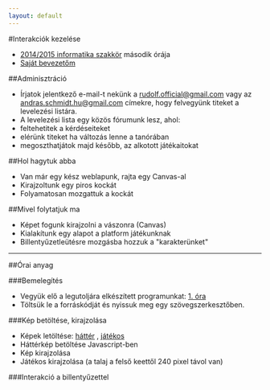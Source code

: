 ```yaml
---
layout: default
---
```

#Interakciók kezelése

 - [2014/2015 informatika szakkör][szakkor_honlap] második órája
 - [Saját bevezetőm][bevezeto]

[szakkor_honlap]: http://rizsi.github.io/szakkor2014/index.html
[bevezeto]: http://rizsi.github.io/szakkor2014/orak/hr-02/bevezeto.html

##Adminisztráció

 - Írjatok jelentkező e-mail-t nekünk a [rudolf.official@gmail.com](mailto:rudolf.official@gmail.com) vagy az [andras.schmidt.hu@gmail.com](mailto:andras.schmidt.hu@gmail.com) címekre, hogy felvegyünk titeket a levelezési listára.
 - A levelezési lista egy közös fórumunk lesz, ahol:
  - feltehetitek a kérdéseiteket
  - elérünk titeket ha változás lenne a tanórában
  - megoszthatjátok majd később, az alkotott játékaitokat

##Hol hagytuk abba

 - Van már egy kész weblapunk, rajta egy Canvas-al
 - Kirajzoltunk egy piros kockát
 - Folyamatosan mozgattuk a kockát

##Mivel folytatjuk ma

 - Képet fogunk kirajzolni a vászonra (Canvas)
 - Kialakítunk egy alapot a platform játékunknak
 - Billentyűzetleütésre mozgásba hozzuk a "karakterünket"

---------------------------

##Órai anyag

###Bemelegítés

 - Vegyük elő a legutoljára elkészített programunkat: [1. óra](http://rizsi.github.io/szakkor2014/orak/sa-01/program.html)
 - Töltsük le a forráskódját és nyissuk meg egy szövegszerkesztőben.

###Kép betöltése, kirajzolása

 - Képek letöltése: [háttér]( http://rizsi.github.io/szakkor2014/orak/hr-02/background.png) , [játékos]( http://rizsi.github.io/szakkor2014/orak/hr-02/stickman.png)
 - Háttérkép betöltése Javascript-ben
 - Kép kirajzolása
 - Játékos kirajzolása (a talaj a felső keettől 240 pixel távol van)
 
###Interakció a billentyűzettel
